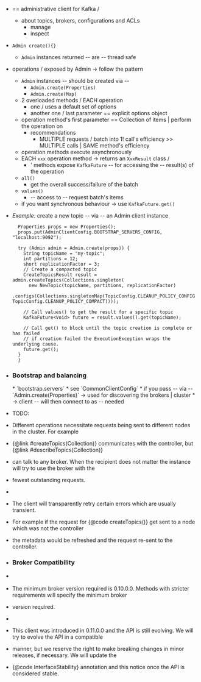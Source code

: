 * == administrative client for Kafka /
  * about topics, brokers, configurations and ACLs
    * manage
    * inspect

* `Admin create(){}`
  * `Admin` instances returned -- are -- thread safe

* operations / exposed by Admin -> follow the pattern
  * `Admin` instances -- should be created via --
    * `Admin.create(Properties)`
    * `Admin.create(Map)`
  * 2 overloaded methods / EACH operation
    * one / uses a default set of options
    * another one / last parameter == explicit options object
  * operation method's first parameter == Collection of items | perform the operation on
    * recommendations
      * MULTIPLE requests / batch into 1! call's efficiency >> MULTIPLE calls | SAME method's efficiency
  * operation methods execute asynchronously
  * EACH `xxx` operation method -> returns an `XxxResult` class /
    * ' methods expose `KafkaFuture` -- for accessing the -- result(s) of the operation
  * `all()`
    * get the overall success/failure of the batch
  * `values()`
    * -- access to -- request batch's items
  * if you want synchronous behaviour -> use `KafkaFuture.get()`

* _Example:_ create a new topic -- via -- an Admin client instance 
  ```
    Properties props = new Properties();
    props.put(AdminClientConfig.BOOTSTRAP_SERVERS_CONFIG, "localhost:9092");
   
    try (Admin admin = Admin.create(props)) {
      String topicName = "my-topic";
      int partitions = 12;
      short replicationFactor = 3;
      // Create a compacted topic
      CreateTopicsResult result = admin.createTopics(Collections.singleton(
        new NewTopic(topicName, partitions, replicationFactor)
          .configs(Collections.singletonMap(TopicConfig.CLEANUP_POLICY_CONFIG, TopicConfig.CLEANUP_POLICY_COMPACT))));
   
      // Call values() to get the result for a specific topic
      KafkaFuture<Void> future = result.values().get(topicName);
   
      // Call get() to block until the topic creation is complete or has failed
      // if creation failed the ExecutionException wraps the underlying cause.
      future.get();
    }
    }
  ```

* <h3>Bootstrap and balancing</h3>
  * `bootstrap.servers`
    * see `CommonClientConfig`
    * if you pass -- via -- `Admin.create(Properties)` -> used for discovering the brokers | cluster
      * -> client -- will then connect to as -- needed

 * TODO: 
 * Different operations necessitate requests being sent to different nodes in the cluster. For example
 * {@link #createTopics(Collection)} communicates with the controller, but {@link #describeTopics(Collection)}
 * can talk to any broker. When the recipient does not matter the instance will try to use the broker with the
 * fewest outstanding requests.
 * 
 * The client will transparently retry certain errors which are usually transient.
 * For example if the request for {@code createTopics()} get sent to a node which was not the controller
 * the metadata would be refreshed and the request re-sent to the controller.


 * <h3>Broker Compatibility</h3>
 * <p>
 * The minimum broker version required is 0.10.0.0. Methods with stricter requirements will specify the minimum broker
 * version required.
 * <p>
 * This client was introduced in 0.11.0.0 and the API is still evolving. We will try to evolve the API in a compatible
 * manner, but we reserve the right to make breaking changes in minor releases, if necessary. We will update the
 * {@code InterfaceStability} annotation and this notice once the API is considered stable.